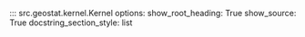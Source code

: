 ::: src.geostat.kernel.Kernel
    options:
        show_root_heading: True
        show_source: True
        docstring_section_style: list